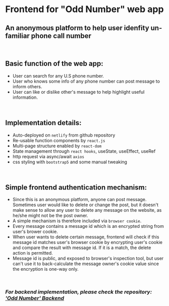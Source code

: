 # Frontend for "Odd Number" web app
## An anonymous platform to help user idenfity un-familiar phone call number
<br/>

## **Basic function of the web app:**
- User can search for any U.S phone number.
- User who knows some info of any phone number can post message to inform others.
- User can like or dislike other's message to help highlight useful information.
<br/>

## **Implementation details:**
- Auto-deployed on `netlify` from github repository
- Re-usable function components by `react.js`
- Multi-page structure enabled by `react-dom`
- State management through `react hooks`, useState, useEffect, useRef
- http request via async/await `axios`
- css styling with `bootstrap5` and some manual tweaking
<br/>

## **Simple frontend authentication mechanism:**
- Since this is an anonymous platform, anyone can post message. Sometimes user would like to delete or change the post, but it doesn't make sense to allow any user to delete any message on the website, as he/she might not be the post owner.
- A simple mechanism is therefore included via `browser cookie`.
- Every message contains a message id which is an encrypted string from user's brower cookie.
- When user wants to delete certain message, frontend will check if this message id matches user's browser cookie by encrypting user's cookie and compare the result with message id. If it is a match, the delete action is permitted.
- Message id is public, and exposed to browser's inspection tool, but user can't use it to back-calculate the message owner's cookie value since the encryption is one-way only.
<br/>

### _For backend implementation, please check the repository: ['Odd Number' Backend](https://github.com/RupertDeng/odd-number.backend)_

